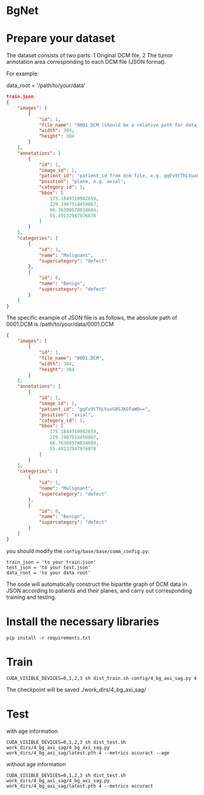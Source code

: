 # BgNet

# Prepare your dataset

The dataset consists of two parts: 1 Original DCM file, 2 The tumor annotation area corresponding to each DCM file (JSON format).

For example:

data_root = '/path/to/your/data'

```json
train.json
{
    "images": [
        {
            "id": 1,
            "file_name": "0001.DCM (should be a relative path for data_root)",
            "width": 384,
            "height": 384
        }
    ],
    "annotations": [
        {
            "id": 1,
            "image_id": 1,
            "patient_id": "patient_id from dcm file, e.g. gqFv9tThLVuxG0SJKGfaWQ==",
            "position": "plane, e.g. axial",
            "category_id": 1,
            "bbox": [
                175.1849710982659,
                229.1907514450867,
                66.76300578034684,
                55.49132947976878
            ]
        }
    ],
    "categories": [
        {
            "id": 1,
            "name": "Malignant",
            "supercategory": "defect"
        },
        {
            "id": 0,
            "name": "Benign",
            "supercategory": "defect"
        }
    ]
}
```

The specific example of JSON file is as follows, the absolute path of 0001.DCM is /path/to/your/data/0001.DCM

```json
{
    "images": [
        {
            "id": 1,
            "file_name": "0001.DCM",
            "width": 384,
            "height": 384
        }
    ],
    "annotations": [
        {
            "id": 1,
            "image_id": 1,
            "patient_id": "gqFv9tThLVuxG0SJKGfaWQ==",
            "position": "axial",
            "category_id": 1,
            "bbox": [
                175.1849710982659,
                229.1907514450867,
                66.76300578034684,
                55.49132947976878
            ]
        }
    ],
    "categories": [
        {
            "id": 1,
            "name": "Malignant",
            "supercategory": "defect"
        },
        {
            "id": 0,
            "name": "Benign",
            "supercategory": "defect"
        }
    ]
}
```

you should modify the `config/base/base/comm_config.py`:

```
train_json = 'to your train.json'
test_json = 'to your test.json'
data_root = 'to your data root'
```

The code will automatically construct the bipartite graph of DCM data in JSON according to patients and their planes, and carry out corresponding training and testing.

# Install the necessary libraries

```
pip install -r requirements.txt
```

# Train

```
CUDA_VISIBLE_DEVICES=0,1,2,3 sh dist_train.sh config/4_bg_axi_sag.py 4
```

The checkpoint will be saved ./work_dirs/4_bg_axi_sag/

# Test

with age information
```
CUDA_VISIBLE_DEVICES=0,1,2,3 sh dist_test.sh work_dirs/4_bg_axi_sag/4_bg_axi_sag.py  work_dirs/4_bg_axi_sag/latest.pth 4 --metrics accuract --age
```

without age information
```
CUDA_VISIBLE_DEVICES=0,1,2,3 sh dist_test.sh work_dirs/4_bg_axi_sag/4_bg_axi_sag.py  work_dirs/4_bg_axi_sag/latest.pth 4 --metrics accuract
```